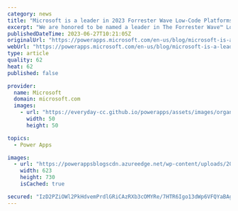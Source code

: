 ```yaml
---
category: news
title: "Microsoft is a leader in 2023 Forrester Wave Low-Code Platforms for Professional Developers"
excerpt: "We are honored to be named a leader in The Forrester Wave™ Low-Code Development Platforms for Professional Developers Q2 2023. The Forrester report acknowledges Microsoft’s “best-in-class features for AI development”, track record of innovation, and unique approach to unifying across professional and"
publishedDateTime: 2023-06-27T10:21:05Z
originalUrl: "https://powerapps.microsoft.com/en-us/blog/microsoft-is-a-leader-in-2023-forrester-wave-low-code-platforms-for-professional-developers/"
webUrl: "https://powerapps.microsoft.com/en-us/blog/microsoft-is-a-leader-in-2023-forrester-wave-low-code-platforms-for-professional-developers/"
type: article
quality: 62
heat: 62
published: false

provider:
  name: Microsoft
  domain: microsoft.com
  images:
    - url: "https://everyday-cc.github.io/powerapps/assets/images/organizations/microsoft.com-50x50.jpg"
      width: 50
      height: 50

topics:
  - Power Apps

images:
  - url: "https://powerappsblogscdn.azureedge.net/wp-content/uploads/2023/06/Screenshot-2023-06-27-103511.png"
    width: 623
    height: 730
    isCached: true

secured: "IzD2PZiOWl2PkHdvemPrdlGRiCAzRXb3cOMYRe/7HTR6Igo13dWp6VFQYaBAgOelDewh337U4PWpPIj78c23+uM669AGYyfLEWo4gclVjZENBhbYpqBrB6Hde8WnSMVo+y6v4sLYbfMRshcRLcSIfPF7YiDWxBEne6lNsdS+CMZKEPxKzcWjD7+yOHK+62DYgROxcN93GQGWjbtuMzNSa7SxyNKp1zBaWmGzAQKO2TYAISWyHPcsfar+x8fPp5VHQtVLrn0ANLv5CE7ZnxodIe4YCW1M39SIv4tY42HrH9vT0a3EAJnqPhq3qBMyjRt5BASGNo5qGe1PORbzbpdxunTaScLTaXBW1XBDcc2vVdw=;qe08jbqyz0irLrcrCReUCw=="
---
```


